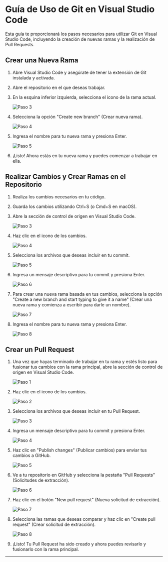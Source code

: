 # Guía de Uso de Git en Visual Studio Code

Esta guía te proporcionará los pasos necesarios para utilizar Git en Visual Studio Code, incluyendo la creación de nuevas ramas y la realización de Pull Requests.

## Crear una Nueva Rama

1. Abre Visual Studio Code y asegúrate de tener la extensión de Git instalada y activada.

2. Abre el repositorio en el que deseas trabajar.

3. En la esquina inferior izquierda, selecciona el icono de la rama actual.

   ![Paso 3](imagenes/paso3.png)

4. Selecciona la opción "Create new branch" (Crear nueva rama).

   ![Paso 4](imagenes/paso4.png)

5. Ingresa el nombre para tu nueva rama y presiona Enter.

   ![Paso 5](imagenes/paso5.png)

6. ¡Listo! Ahora estás en tu nueva rama y puedes comenzar a trabajar en ella.

## Realizar Cambios y Crear Ramas en el Repositorio

1. Realiza los cambios necesarios en tu código.

2. Guarda los cambios utilizando Ctrl+S (o Cmd+S en macOS).

3. Abre la sección de control de origen en Visual Studio Code.

   ![Paso 3](imagenes/paso3.png)

4. Haz clic en el icono de los cambios.

   ![Paso 4](imagenes/paso4.png)

5. Selecciona los archivos que deseas incluir en tu commit.

   ![Paso 5](imagenes/paso5.png)

6. Ingresa un mensaje descriptivo para tu commit y presiona Enter.

   ![Paso 6](imagenes/paso6.png)

7. Para crear una nueva rama basada en tus cambios, selecciona la opción "Create a new branch and start typing to give it a name" (Crear una nueva rama y comienza a escribir para darle un nombre).

   ![Paso 7](imagenes/paso7.png)

8. Ingresa el nombre para tu nueva rama y presiona Enter.

   ![Paso 8](imagenes/paso8.png)

## Crear un Pull Request

1. Una vez que hayas terminado de trabajar en tu rama y estés listo para fusionar tus cambios con la rama principal, abre la sección de control de origen en Visual Studio Code.

   ![Paso 1](imagenes/paso1.png)

2. Haz clic en el icono de los cambios.

   ![Paso 2](imagenes/paso2.png)

3. Selecciona los archivos que deseas incluir en tu Pull Request.

   ![Paso 3](imagenes/paso3.png)

4. Ingresa un mensaje descriptivo para tu commit y presiona Enter.

   ![Paso 4](imagenes/paso4.png)

5. Haz clic en "Publish changes" (Publicar cambios) para enviar tus cambios a GitHub.

   ![Paso 5](imagenes/paso5.png)

6. Ve a tu repositorio en GitHub y selecciona la pestaña "Pull Requests" (Solicitudes de extracción).

   ![Paso 6](imagenes/paso6.png)

7. Haz clic en el botón "New pull request" (Nueva solicitud de extracción).

   ![Paso 7](imagenes/paso7.png)

8. Selecciona las ramas que deseas comparar y haz clic en "Create pull request" (Crear solicitud de extracción).

   ![Paso 8](imagenes/paso8.png)

9. ¡Listo! Tu Pull Request ha sido creado y ahora puedes revisarlo y fusionarlo con la rama principal.

---


